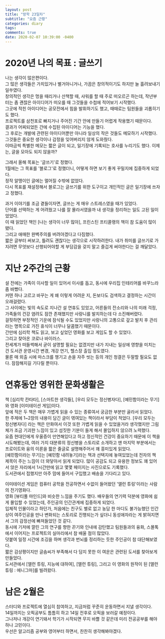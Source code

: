 ```yaml
---
layout: post
title: "방학 23일차"
subtitle: "요즘 근황"
categories: diary
tags:  
comments: true
date: 2020-02-07 10:39:00 -0400
---
```


  # 2020년 나의 목표 : 글쓰기

  나는 생각이 많은편이다.   
  그 많은 생각들은 가치있거나 별거아니거나, 가끔은 창의적이기도 하지만 늘 흘려보내기 일쑤였다.   
  창의적인 생각은 멍을 때리거나 산책할 때, 샤워를 할 때 주로 떠오르곤 하는데, 작년부터는 좀 괜찮은 아이디어가 떠오를 때 그것들을 수첩에 적어보기 시작했다.   
  그곳에 적힌 아이디어는 공모전에서 힘을 발휘하기도 했고, 때때로는 팀원들을 괴롭히기도 했다.   
  프로젝트를 삼천포로 빠지거나 주어진 기간 안에 만들기 어렵게 작용했기 때문이다.   
  결과가 어찌되었든 간에 수집된 아이디어는 기능을 했다.   
  그 후로는 개발에 관련된 아이디어뿐만 아니라 일상의 작은 것들도 메모하기 시작했다.   
  그것들은 중요한 생각이나 감정을 잊어버리지 않게 도와줬다.   
  이따금씩 특별한 메모는 짧은 글이 되고, 일기장에 기록되는 호사를 누리기도 했다.   이제는, 글을 모아도 되지 않을까?

  그래서 올해 목표는 '글쓰기'로 정했다.   
  1월에는 그 목표를 '블로그'로 정했더니, 어떻게 하면 보기 좋게 꾸밀지에 집중하게 되었다.   
  정작 알맹이인 글에는 멀어질 수밖에 없었다.   
  다시 목표를 재설정해서 블로그는 글쓰기를 위한 도구이고 개인적인 글은 일기장에 쓰자고 정했다. 
  
  과거 이야기를 조금 곁들이자면, 글쓰는 게 매우 스트레스였을 때가 있었다.   
  단어를 선택하는 게 어려웠고 나를 잘 몰라서였을까 내 생각을 정리하는 일도 고된 일이었었다.   
  이 때 읽었던 책인 [나는 생각이 너무 많아], 프린스틴 프티콜랭의 책이 참 도움이 많이 됐다.   
  그리고 애매한 완벽주의를 버려야겠다고 다짐했다.    
  짧은 글부터 써보고, 틀려도 괜찮다는 생각으로 시작하려한다. 
  내가 취미를 글쓰기로 가지려면 무엇보다 선행되어야할 게 부담감을 갖지 말고 즐겁게 써야한다는 걸 깨달았다.

  # 지난 2주간의 근황

  설 전에는 가족이 이사할 일이 있어서 이사를 돕고, 동시에 우리집 인테리어를 바꾸느라 좀 바빴다.   
  커텐 하나 고르고 바꾸는 게 왜 이렇게 어려운 지, 돈보다도 검색하고 결정하는 시간이 오래걸렸다.   
  그 사이에는 빛의 속도로 지나간 설 연휴도 있었고, 어른들의 잔소리와 나의 미래 걱정, 가족들의 건강 염려도 잠깐 존재했지만 사랑니를 발치하는데 다 소진해버렸다.   
  걸핏하면 부정적인 기운에 잠식될 수도 있었지만 사랑니의 고통으로 갚고 발치 후 관리라는 명목으로 가진 휴식이 너무나 달콤했기 때문이다.   
  간만에 심리학 책도 읽고, 보고 싶었던 영화를 보고 게임도 할 수 있었다.   
  그리고 찾아온 코로나 바이러스.   
  전세계가 떠들썩해서 굳이 설명할 필요는 없겠지만 내가 지내는 일상에 영향을 미치는 건 도서관 운영시간 변경, 개강 연기, 헬스장 출입 정도였다.   
  물론 매 외출 시에 마스크를 챙기고 손을 자주 씻는 등의 개인 청결은 두말할 필요도 없다. 잠잠해지길 기다릴 뿐이다. 

  # 연휴동안 영위한 문화생활은

  책 [심리학 칸타타], [스마트한 생각들], [우리 모두는 정신병자다], [예민함이라는 무기]와 영화 [이미테이션 게임]이다.   
  앞에 적은 두 책은 매우 가볍게 읽을 수 있는 종류여서 궁금한 부분만 골라서 읽었다.   
  한 주제에 1~2장의 내용이 담긴 글이 엮여있는 책이라서 부담이 적었다. [우리 모두는 정신병자다] 라는 책은 만화여서 이것 또한 가볍게 읽을 수 있었을거라 생각했지만 그림체가 조금 기괴한 느낌이 있고 섬짓한 기분이 들게 해서 몰입하지 않으려 노력했다.   
  요즘 현대인에게 우울증이 만연해있다고 하고 정신적인 건강이 중요하기 때문에 이 책을 시도해봤는데, 여러 가지 대분류의 정신병을 스토리로 소개하고 맨 마지막 부분에서는 프로이트와 융의 이론을 짧은 줄글로 설명해주어서 꽤 흥미있게 읽었다.   
  [예민함이라는 무기]는 [예민함 내려놓기]라는 책과 선택지에 놓여있었는데 전자의 책 제목이 주는 느낌이 더 와닿아서 읽게 되었다. 많이 공감도 되고 유용한 정보도 꽤 있어서 앉은 자리에서 1시간만에 읽고 몇몇 페이지는 사진으로도 기록했다.   
  도서관에서 접했지만 아주 맘에 들어서 구입했고 배송을 기다리고 있다.
  
  이미테이션 게임은 컴퓨터 공학을 전공하면서 수없이 들어왔던 '앨런 튜링'이라는 사람의 전기영화다.   
  영화 [뷰티풀 마인드]와 비슷한 느낌을 주기도 했다. 배우들의 연기력 덕분에 영화에 쉽게 몰입할 수 있었는데, 주인공의 인간관계에 집중하게 되었다.   
  입체적 인물이라고 하던가, 처음에는 친구도 별로 없고 농담 한 마디도 불가능했던 인간상이 여주인공을 만나 변화되는 스토리로 진행되는가 싶더니 동성애자라는 게 밝혀지면서 그의 감정선에 빠져들었던 것 같다.   
  동시에 기저에 깔린 그의 연구를 향한 끈기와 인내에 감탄했고 팀원들과의 융화, 스몰톡에서 이어지는 프로젝트의 실마리에서 참 배울 점이 많았다.   
  덧붙여 일정 시간에 조깅을 하며 생각과 번뇌를 정리하는 듯한 주인공이 참 대단해보였다.   
  짧은 감상평이지만 글솜씨가 부족해서 다 담지 못한 이 여운은 관련된 도서를 찾아보게 만들었다.   
  도서관에서 [앨런 튜링, 지능에 대하여], [앨런 튜링], 그리고 이 영화의 원작이 된 [앨런 튜링 : 에니그마]를 빌려왔다. 

  # 남은 2월은

  스터디와 프로젝트에 열심히 참여하고, 지금처럼 꾸준히 운동하면서 지낼 생각이다.   
  14일까지는 오픽공부도 틈틈히 하고 14일 전후로 오픽을 보러갈 예정이다.   
  그나저나 개강이 연기돼서 학기가 시작되면 무지 바쁠 것 같은데 미리 전공공부를 해야하나 고민이다.   
  우선은 알고리즘 공부와 영어부터 하면서, 찬찬히 생각해봐야겠다.